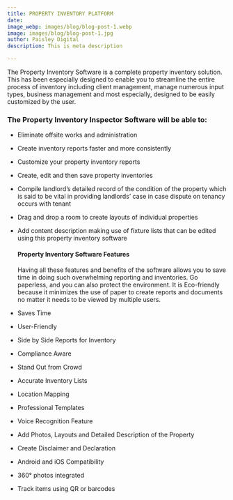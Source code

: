 ```yaml
---
title: PROPERTY INVENTORY PLATFORM
date: 
image_webp: images/blog/blog-post-1.webp
image: images/blog/blog-post-1.jpg
author: Paisley Digital
description: This is meta description

---
```

The Property Inventory Software is a complete property inventory solution. This has been especially designed to enable you to streamline the entire process of inventory including client management, manage numerous input types, business management and most especially, designed to be easily customized by the user.

### **The Property Inventory Inspector Software will be able to:**

* Eliminate offsite works and administration
* Create inventory reports faster and more consistently
* Customize your property inventory reports
* Create, edit and then save property inventories
* Compile landlord’s detailed record of the condition of the property which is said to be vital in providing landlords’ case in case dispute on tenancy occurs with tenant
* Drag and drop a room to create layouts of individual properties
* Add content description making use of fixture lists that can be edited using this property inventory software

  #### **Property Inventory Software Features**

  Having all these features and benefits of the software allows you to save time in doing such overwhelming reporting and inventories. Go paperless, and you can also protect the environment. It is Eco-friendly because it minimizes the use of paper to create reports and documents no matter it needs to be viewed by multiple users.


* Saves Time
* User-Friendly
* Side by Side Reports for Inventory
* Compliance Aware
* Stand Out from Crowd
* Accurate Inventory Lists
* Location Mapping
* Professional Templates
* Voice Recognition Feature
* Add Photos, Layouts and Detailed Description of the Property
* Create Disclaimer and Declaration
* Android and iOS Compatibility
* 360° photos integrated
* Track items using QR or barcodes